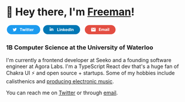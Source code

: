 # 👋 Hey there, I'm [Freeman](https://freemanjiang.com/)!

<a href="https://twitter.com/freemanxjiang" title="Twitter"><img src="/assets/TwitterSM.svg"  height="25" aria-hidden="true"></a> <a href="https://www.linkedin.com/in/freemanjiang/" title="LinkedIn"><img src="/assets/LinkedInSM.svg" height="25" aria-hidden="true" style="margin-right: 5px;"></a> <a href="mailto:freeman.jiang.ca@gmail.com" title="Email"><img src="/assets/GmailSM.svg" height="25" aria-hidden="true"></a>
### 1B Computer Science at the University of Waterloo 

I'm currently a frontend developer at Seeko and a founding software engineer at Agora Labs. I'm a TypeScript React dev that's a huge fan of Chakra UI ⚡️ and open source + startups. Some of my hobbies include calisthenics and [producing electronic music](https://www.youtube.com/sevenaries). 

You can reach me on [Twitter](https://twitter.com/freemanxjiang) or through [email](mailto:freeman.jiang.ca@gmail.com).
